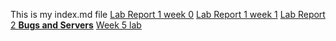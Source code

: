 This is my index.md file 
[Lab Report 1 week 0](https://Sherif-Elfiky.github.io/cse15l-lab-reports/lab-report-1-week-0.html)
[Lab Report 1 week 1](https://Sherif-Elfiky.github.io/cse15l-lab-reports/lab-report-1-week-1.html)
[Lab Report 2 **Bugs and Servers**](https://Sherif-Elfiky.github.io/cse15l-lab-reports/lab2bugsservers.html)
[Week 5 lab](https://Sherif-Elfiky.github.io/cse15l-lab-reports/lab3.html)




